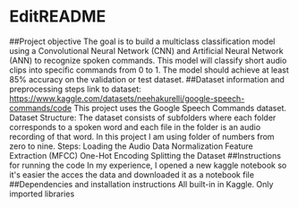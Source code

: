# EditREADME
##Project objective
The goal is to build a multiclass classification model using a Convolutional Neural Network (CNN) and Artificial Neural Network (ANN) to recognize spoken commands. This model will classify short audio clips into specific commands from 0 to 1. The model should achieve at least 85% accuracy on the validation or test dataset.
##Dataset information and preprocessing steps
link to dataset: https://www.kaggle.com/datasets/neehakurelli/google-speech-commands/code
This project uses the Google Speech Commands dataset. 
Dataset Structure:
The dataset consists of subfolders where each folder corresponds to a spoken word and each file in the folder is an audio recording of that word. In this project I am using folder of numbers from zero to nine.
Steps:
Loading the Audio Data
Normalization
Feature Extraction (MFCC)
One-Hot Encoding
Splitting the Dataset
##Instructions for running the code 
In my experience, I opened a new kaggle notebook so it's easier the acces the data and downloaded it as a notebook file 
##Dependencies and installation instructions
All built-in in Kaggle. Only imported libraries 
